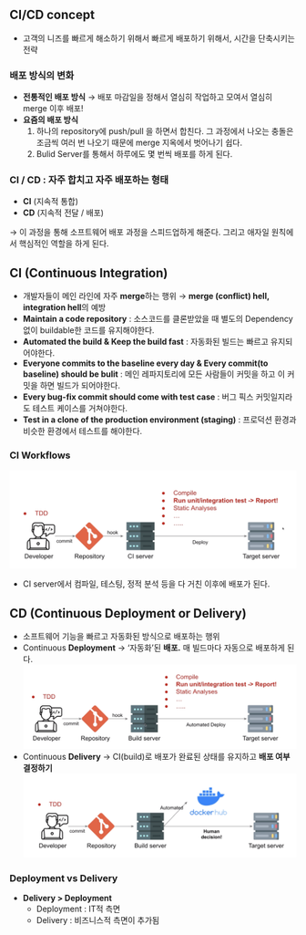 ## CI/CD concept

- 고객의 니즈를 빠르게 해소하기 위해서 빠르게 배포하기 위해서, 시간을 단축시키는 전략

### 배포 방식의 변화

- **전통적인 배포 방식**
  → 배포 마감일을 정해서 열심히 작업하고 모여서 열심히 merge 이후 배포!
- **요즘의 배포 방식**
  1. 하나의 repository에 push/pull 을 하면서 합친다. 그 과정에서 나오는 충돌은 조금씩 여러 번 나오기 때문에 merge 지옥에서 벗어나기 쉽다.
  2. Bulid Server를 통해서 하루에도 몇 번씩 배포를 하게 된다.

### CI / CD : 자주 합치고 자주 배포하는 형태

- **CI** (지속적 통합)
- **CD** (지속적 전달 / 배포)

→ 이 과정을 통해 소프트웨어 배포 과정을 스피드업하게 해준다. 그리고 애자일 원칙에서 핵심적인 역할을 하게 된다.

## CI (Continuous Integration)

- 개발자들이 메인 라인에 자주 **merge**하는 행위
  → **merge (conflict) hell, integration hell**의 예방
- **Maintain a code repository**
  : 소스코드를 클론받았을 때 별도의 Dependency없이 buildable한 코드를 유지해야한다.
- **Automated the build & Keep the build fast**
  : 자동화된 빌드는 빠르고 유지되어야한다.
- **Everyone commits to the baseline every day & Every commit(to baseline) should be bulit**
  : 메인 레파지토리에 모든 사람들이 커밋을 하고 이 커밋을 하면 빌드가 되어야한다.
- **Every bug-fix commit should come with test case**
  : 버그 픽스 커밋일지라도 테스트 케이스를 거쳐야한다.
- **Test in a clone of the production environment (staging)**
  : 프로덕션 환경과 비슷한 환경에서 테스트를 해야한다.

### CI Workflows

![CI-flow.png](./CICD-concept/CI-flow.png)

- CI server에서 컴파일, 테스팅, 정적 분석 등을 다 거친 이후에 배포가 된다.

## CD (Continuous Deployment or Delivery)

- 소프트웨어 기능을 빠르고 자동화된 방식으로 배포하는 행위
- Continuous **Deployment**
  → ‘자동화’된 **배포.** 매 빌드마다 자동으로 배포하게 된다.
  ![CD-deployment.png](./CICD-concept/CD-deployment.png)
- Continuous **Delivery**
  → CI(build)로 배포가 완료된 상태를 유지하고 **배포 여부 결정하기**
  ![CD-delivery.png](./CICD-concept/CD-delivery.png)

### Deployment vs Delivery

- **Delivery > Deployment**
  - Deployment : IT적 측면
  - Delivery : 비즈니스적 측면이 추가됨
